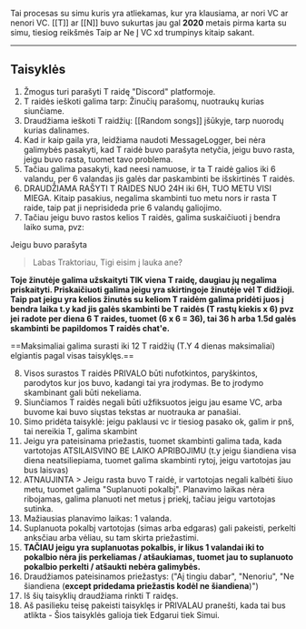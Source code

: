 Tai procesas su simu kuris yra atliekamas, kur yra klausiama, ar nori VC ar nenori VC.
[[T]] ar [[N]] buvo sukurtas jau gal **2020** metais pirma karta su simu, tiesiog reikšmės Taip ar Ne Į VC xd trumpinys kitaip sakant.

---
## Taisyklės
1. Žmogus turi parašyti T raidę "Discord" platformoje.
2. T raidės ieškoti galima tarp: Žinučių parašomų, nuotraukų kurias siunčiame.
3. Draudžiama ieškoti T raidžių: [[Random songs]] įšūkyje, tarp nuorodų kurias dalinames.
4. Kad ir kaip gaila yra, leidžiama naudoti MessageLogger, bei nėra galimybės pasakyti, kad T raidė buvo parašyta netyčia, jeigu buvo rasta, jeigu buvo rasta, tuomet tavo problema.
5. Tačiau galima pasakyti, kad neesi namuose, ir ta T raidė galios iki 6 valandu, per 6 valandas jis galės dar paskambinti be išskirtinės T raidės.
6. DRAUDŽIAMA RAŠYTI T RAIDES NUO 24H iki 6H, TUO METU VISI MIEGA. Kitaip pasakius, negalima skambinti tuo metu nors ir rasta T raide, taip pat ji neprisideda prie 6 valandų galiojimo.
7. Tačiau jeigu buvo rastos kelios T raidės, galima suskaičiuoti į bendra laiko suma, pvz:

Jeigu buvo parašyta
> Labas Traktoriau, Tigi eisim į lauka ane?

**Toje žinutėje galima užskaityti TIK viena T raidę, daugiau jų negalima priskaityti. Priskaičiuoti galima jeigu yra skirtingoje žinutėje vėl T didžioji.
Taip pat jeigu yra kelios žinutės su keliom T raidėm galima pridėti juos į bendra laika t.y kad jis galės skambinti be T raidės (T rastų kiekis x 6) pvz jei radote per diena 6 T raides, tuomet (6 x 6 = 36), tai 36 h arba 1.5d galės skambinti be papildomos T raidės chat'e.**

==Maksimaliai galima surasti iki 12 T raidžių (T.Y 4 dienas maksimaliai) elgiantis pagal visas taisyklęs.==

8. Visos surastos T raidės PRIVALO būti nufotkintos, paryškintos, parodytos kur jos buvo, kadangi tai yra įrodymas. Be to įrodymo skambinant gali būti nekeliama.
9. Siunčiamos T raidės negali būti užfiksuotos jeigu jau esame VC, arba buvome kai buvo siųstas tekstas ar nuotrauka ar panašiai.
10. Simo pridėta taisyklė: jeigu paklausi vc ir tiesiog pasako ok, galim ir pnš, tai nereikia T, galima skambint
11. Jeigu yra pateisinama priežastis, tuomet skambinti galima tada, kada vartotojas ATSILAISVINO BE LAIKO APRIBOJIMU (t.y jeigu šiandiena visa diena neatsiliepiama, tuomet galima skambinti rytoj, jeigu vartotojas jau bus laisvas)
12. ATNAUJINTA > Jeigu rasta buvo T raidė, ir vartotojas negali kalbėti šiuo metu, tuomet galima "Suplanuoti pokalbį". Planavimo laikas nėra ribojamas, galima planuoti net metus į priekį, tačiau jeigu vartotojas sutinka.
13. Mažiausias planavimo laikas: 1 valanda.
14. Suplanuota pokalbį vartotojas (simas arba edgaras) gali pakeisti, perkelti anksčiau arba vėliau, su tam skirta priežastimi.
15. **TAČIAU jeigu yra suplanuotas pokalbis, ir likus 1 valandai iki to pokalbio nėra jis perkeliamas / atšaukiamas, tuomet jau to suplanuoto pokalbio perkelti / atšaukti nebėra galimybės.**
16. Draudžiamos pateisinamos priežastys: ("Aj tingiu dabar", "Nenoriu", "Ne šiandiena (**except pridedama priežastis kodėl ne šiandiena**)")
17. Iš šių taisyklių draudžiama rinkti T raidęs.
18. Aš pasilieku teisę pakeisti taisyklęs ir PRIVALAU pranešti, kada tai bus atlikta - Šios taisyklės galioja tiek Edgarui tiek Simui.